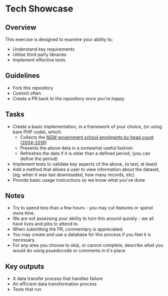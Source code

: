 # Tech Showcase

## Overview

This exercise is designed to examine your ability to;

* Understand key requirements
* Utilise third party libraries
* Implement effective tests

## Guidelines

* Fork this repository
* Commit often
* Create a PR back to the repository once you're happy

## Tasks

* Create a basic implementation, in a framework of your choice, (or using bare PHP code), which:
   * Collects the [NSW government school enrolments by head count (2004-2018)](https://data.cese.nsw.gov.au/data/dataset/nsw-government-school-enrolments-by-head-count)
   * Presents the above data in a somewhat useful fashion
   * Refreshes the data if it is older than a defined period, (you can define the period)
* Implement tests to validate key aspects of the above, (_a_ test, at least)
* Add a method that allows a user to view information about the dataset, (eg; when it was last downloaded, how many records, etc).
* Provide basic usage instructions so we know what you've done

## Notes

* Try to spend less than a few hours - you may cut features or spend more time.
* We are not assessing your ability to turn this around quickly - we all have lives and jobs to attend to.
* When submitting the PR, commentary is appreciated.
* You may create and use a database for this process if you feel it is necessary.
* For any area you choose to skip, or cannot complete, describe what you would do using psuedocode or comments in it's place

## Key outputs

* A data transfer process that handles failure
* An efficient data transformation process
* Tests that run
